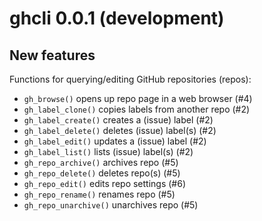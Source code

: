 ghcli 0.0.1 (development)
=========================

New features
------------

Functions for querying/editing GitHub repositories (repos):

* `gh_browse()` opens up repo page in a web browser (#4)
* `gh_label_clone()` copies labels from another repo (#2)
* `gh_label_create()` creates a (issue) label (#2)
* `gh_label_delete()` deletes (issue) label(s) (#2)
* `gh_label_edit()` updates a (issue) label (#2)
* `gh_label_list()` lists (issue) label(s) (#2)
* `gh_repo_archive()` archives repo (#5)
* `gh_repo_delete()` deletes repo(s) (#5)
* `gh_repo_edit()` edits repo settings (#6)
* `gh_repo_rename()` renames repo (#5)
* `gh_repo_unarchive()` unarchives repo (#5)
